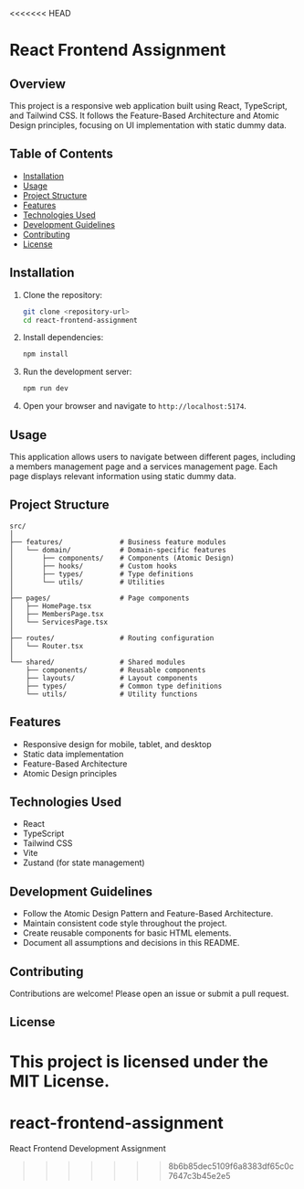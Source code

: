 <<<<<<< HEAD
# React Frontend Assignment

## Overview
This project is a responsive web application built using React, TypeScript, and Tailwind CSS. It follows the Feature-Based Architecture and Atomic Design principles, focusing on UI implementation with static dummy data.

## Table of Contents
- [Installation](#installation)
- [Usage](#usage)
- [Project Structure](#project-structure)
- [Features](#features)
- [Technologies Used](#technologies-used)
- [Development Guidelines](#development-guidelines)
- [Contributing](#contributing)
- [License](#license)

## Installation
1. Clone the repository:
   ```bash
   git clone <repository-url>
   cd react-frontend-assignment
   ```

2. Install dependencies:
   ```bash
   npm install
   ```

3. Run the development server:
   ```bash
   npm run dev
   ```

4. Open your browser and navigate to `http://localhost:5174`.

## Usage
This application allows users to navigate between different pages, including a members management page and a services management page. Each page displays relevant information using static dummy data.

## Project Structure
```
src/
│
├── features/              # Business feature modules
│   └── domain/            # Domain-specific features
│       ├── components/    # Components (Atomic Design)
│       ├── hooks/         # Custom hooks
│       ├── types/         # Type definitions
│       └── utils/         # Utilities
│
├── pages/                 # Page components
│   ├── HomePage.tsx
│   ├── MembersPage.tsx
│   └── ServicesPage.tsx
│
├── routes/                # Routing configuration
│   └── Router.tsx
│
└── shared/                # Shared modules
    ├── components/        # Reusable components
    ├── layouts/           # Layout components
    ├── types/             # Common type definitions
    └── utils/             # Utility functions
```

## Features
- Responsive design for mobile, tablet, and desktop
- Static data implementation
- Feature-Based Architecture
- Atomic Design principles

## Technologies Used
- React
- TypeScript
- Tailwind CSS
- Vite
- Zustand (for state management)

## Development Guidelines
- Follow the Atomic Design Pattern and Feature-Based Architecture.
- Maintain consistent code style throughout the project.
- Create reusable components for basic HTML elements.
- Document all assumptions and decisions in this README.

## Contributing
Contributions are welcome! Please open an issue or submit a pull request.

## License
This project is licensed under the MIT License.
=======
# react-frontend-assignment
React Frontend Development Assignment 
>>>>>>> 8b6b85dec5109f6a8383df65c0c7647c3b45e2e5
